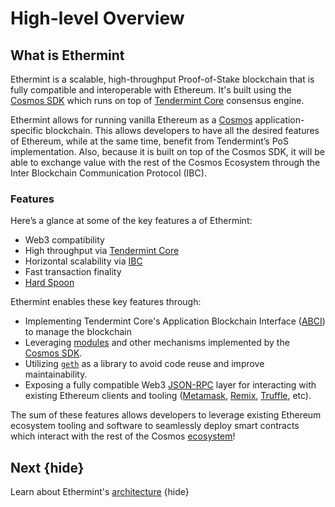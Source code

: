 <!--
order: 1
-->

# High-level Overview

## What is Ethermint

Ethermint is a scalable, high-throughput Proof-of-Stake blockchain that is fully compatible and
interoperable with Ethereum. It's built using the [Cosmos
SDK](https://github.com/cosmos/cosmos-sdk/) which runs on top of [Tendermint
Core](https://github.com/tendermint/tendermint) consensus engine.

Ethermint allows for running vanilla Ethereum as a [Cosmos](https://cosmos.network/)
application-specific blockchain. This allows developers to have all the desired features of
Ethereum, while at the same time, benefit from Tendermint’s PoS implementation. Also, because it is
built on top of the Cosmos SDK, it will be able to exchange value with the rest of the Cosmos
Ecosystem through the Inter Blockchain Communication Protocol (IBC).

### Features

Here’s a glance at some of the key features a of Ethermint:

* Web3 compatibility
* High throughput via [Tendermint Core](https://github.com/tendermint/tendermint)
* Horizontal scalability via [IBC](https://cosmos.network/ibc)
* Fast transaction finality
* [Hard Spoon](./../basics/hard_spoon.md)

Ethermint enables these key features through:

* Implementing Tendermint Core's Application Blockchain Interface ([ABCI](https://docs.tendermint.com/master/spec/abci/)) to manage the blockchain
* Leveraging [modules](https://docs.cosmos.network/master/building-modules/intro.html) and other mechanisms implemented by the [Cosmos SDK](https://docs.cosmos.network/).
* Utilizing [`geth`](https://github.com/ethereum/go-ethereum) as a library to avoid code reuse and improve maintainability.
* Exposing a fully compatible Web3 [JSON-RPC](./../basic/json_rpc.md) layer for interacting with existing Ethereum clients and tooling ([Metamask](./../guides/metamask.md), [Remix](./../guides/remix.md), [Truffle](./../guides/truffle.md), etc).

The sum of these features allows developers to leverage existing Ethereum ecosystem tooling and
software to seamlessly deploy smart contracts which interact with the rest of the Cosmos
[ecosystem](https://cosmos.network/ecosystem)!

## Next {hide}

Learn about Ethermint's [architecture](./architectures.md) {hide}
